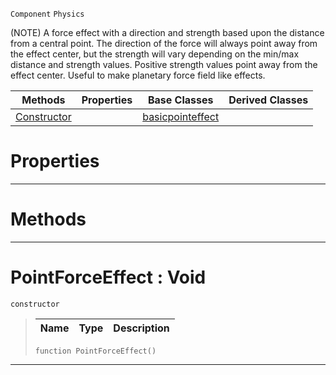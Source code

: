  `Component` `Physics`



(NOTE) A force effect with a direction and strength based upon the distance from a central point. The direction of the force will always point away from the effect center, but the strength will vary depending on the min/max distance and strength values. Positive strength values point away from the effect center. Useful to make planetary force field like effects.

|Methods|Properties|Base Classes|Derived Classes|
|---|---|---|---|
|[ Constructor](https://github.com/zeroengineteam/ZeroDocs/blob/master/code_reference/class_reference/pointforceeffect.markdown#pointforceeffect-void)| |[basicpointeffect](https://github.com/zeroengineteam/ZeroDocs/blob/master/code_reference/class_reference/basicpointeffect.markdown)| |


 #  Properties


---  
 #  Methods


---  
 #  PointForceEffect : Void

 `constructor`

> 
> |Name|Type|Description|
> |---|---|---|
> ``` lang=cpp, name=Zilch
> function PointForceEffect()
> ``` 


---  
 

 